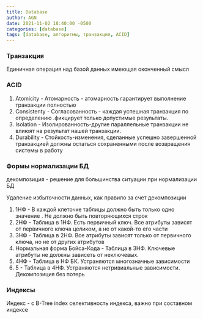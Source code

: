 ```yaml
---
title: Database
author: AGN
date: 2021-11-02 18:40:00 -0500
categories: [database]
tags: [database, алгоритмы, транзакция, ACID]
---
```


### Транзакция
Единичная операция над базой данных имеющая оконченный смысл

### ACID

1. Atomicity - Атомарность - атомарность гарантирует выполнение транзакции полностью
1. Consistenty - Согласованность - каждая успешная транзакция по определению .фикцирует только допустимые результаты.
1. Isolation - Изолированность-другие параллельные транзакции не влиюят на результат нашей транзакции.
1. Durability - Стойкость-изменения, сделанные успешно завершенной транзакцией должны остаться сохраненными после возвращения системы в работу

### Формы нормализации БД

декомпозиция - решение для большинства ситуации при нормализации БД

Удаление избыточности данных, как правило за счет декомпозиции
1.  1НФ -  В каждой клеточке таблицы должно быть только одно значение . Не должно быть повторяющихся строк
1.  2НФ - Таблица в 1НФ. Есть первичный ключ. Все атрибуты зависят от первичного ключа целиком, а не от какой-то его части
1.  3НФ - Таблица в 2НФ. Все атрибуты зависят только от первичного ключа, но не от других атрибутов
1.  Нормальная форма Бойса-Кода - Таблица в 3НФ. Ключевые атрибуты не должны зависеть от неключевых.
1.  4НФ - Таблица в НФ БК. Устраняются многозначные зависимости
1.  5 - Таблица в 4НФ. Устраняются нетривиальные зависимости. Декомпозиция без потерь

### Индексы

Индекс - c
B-Tree index
селективность индекса, важно при составном индексе
